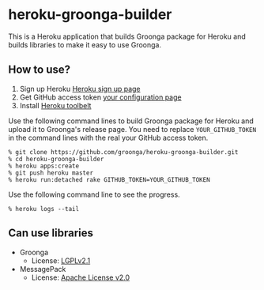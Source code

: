 # heroku-groonga-builder

This is a Heroku application that builds Groonga package for Heroku
and builds libraries to make it easy to use Groonga.

## How to use?

1. Sign up Heroku [Heroku sign up page](https://www.heroku.com)
2. Get GitHub access token [your configuration page](https://github.com/settings/applications)
3. Install [Heroku toolbelt](https://toolbelt.heroku.com)

Use the following command lines to build Groonga package for Heroku
and upload it to Groonga's release page. You need to replace
``YOUR_GITHUB_TOKEN`` in the command lines with the real your GitHub
access token.

    % git clone https://github.com/groonga/heroku-groonga-builder.git
    % cd heroku-groonga-builder
    % heroku apps:create
    % git push heroku master
    % heroku run:detached rake GITHUB_TOKEN=YOUR_GITHUB_TOKEN

Use the following command line to see the progress.

    % heroku logs --tail

## Can use libraries

* Groonga
  * License: [LGPLv2.1](http://opensource.org/licenses/lgpl-2.1.php)
* MessagePack
  * License: [Apache License v2.0](http://www.apache.org/licenses/LICENSE-2.0)
